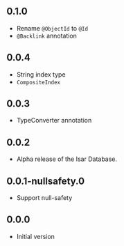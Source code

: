 ## 0.1.0
- Rename `@ObjectId` to `@Id`
- `@Backlink` annotation

## 0.0.4
- String index type
- `CompositeIndex`

## 0.0.3
- TypeConverter annotation

## 0.0.2
- Alpha release of the Isar Database.

## 0.0.1-nullsafety.0
- Support null-safety

## 0.0.0
- Initial version